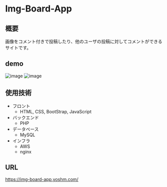 # Img-Board-App

## 概要
画像をコメント付きで投稿したり、他のユーザの投稿に対してコメントができるサイトです。

## demo
![image](https://github.com/user-attachments/assets/8301ea62-30fd-435d-84ae-728762932078)
![image](https://github.com/user-attachments/assets/48206200-186f-44c8-bf58-80a5094b0547)



## 使用技術
- フロント
  - HTML, CSS, BootStrap, JavaScript
- バックエンド
  - PHP
- データベース
  - MySQL
- インフラ
  - AWS
  - nginx

## URL
https://img-board-app.yoshm.com/
